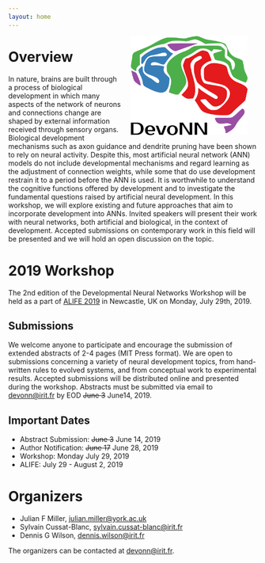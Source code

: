 ```yaml
---
layout: home
---
```


<img src="img/devonn_logo.png" height="200px" width="auto" align="right" hspace="20">

# Overview

In nature, brains are built through a process of biological development in which
many aspects of the network of neurons and connections change are shaped by
external information received through sensory organs. Biological development
mechanisms such as axon guidance and dendrite pruning have been shown to rely on
neural activity. Despite this, most artificial neural network (ANN) models do
not include developmental mechanisms and regard learning as the adjustment of
connection weights, while some that do use development restrain it to a period
before the ANN is used. It is worthwhile to understand the cognitive functions
offered by development and to investigate the fundamental questions raised by
artificial neural development. In this workshop, we will explore existing and
future approaches that aim to incorporate development into ANNs. Invited
speakers will present their work with neural networks, both artificial and
biological, in the context of development. Accepted submissions on contemporary
work in this field will be presented and we will hold an open discussion on the
topic.

# 2019 Workshop

The 2nd edition of the Developmental Neural Networks Workshop will be held as a
part of [ALIFE 2019](https://2019.alife.org/) in Newcastle, UK on Monday, July
29th, 2019.

## Submissions

We welcome anyone to participate and encourage the submission of extended
abstracts of 2-4 pages (MIT Press format). We are open to submissions concerning
a variety of neural development topics, from hand-written rules to evolved
systems, and from conceptual work to experimental results. Accepted submissions
will be distributed online and presented during the workshop. Abstracts must be
submitted via email to [devonn@irit.fr](mailto:devonn@irit.fr) by EOD ~~June 3~~ June14, 2019.

## Important Dates

+ Abstract Submission: ~~June 3~~ June 14, 2019
+ Author Notification: ~~June 17~~ June 28, 2019
+ Workshop: Monday July 29, 2019
+ ALIFE: July 29 - August 2, 2019

# Organizers

+ Julian F Miller, [julian.miller@york.ac.uk](mailto:&#106;&#117;&#108;&#105;&#097;&#110;&#046;&#109;&#105;&#108;&#108;&#101;&#114;&#064;&#121;&#111;&#114;&#107;&#046;&#097;&#099;&#046;&#117;&#107;)
+ Sylvain Cussat-Blanc, [sylvain.cussat-blanc@irit.fr](mailto:&#115;&#121;&#108;&#118;&#097;&#105;&#110;&#046;&#099;&#117;&#115;&#115;&#097;&#116;&#045;&#098;&#108;&#097;&#110;&#099;&#064;&#105;&#114;&#105;&#116;&#046;&#102;&#114;)
+ Dennis G Wilson, [dennis.wilson@irit.fr](mailto:&#100;&#101;&#110;&#110;&#105;&#115;&#046;&#119;&#105;&#108;&#115;&#111;&#110;&#064;&#105;&#114;&#105;&#116;&#046;&#102;&#114;)

The organizers can be contacted at [devonn@irit.fr](mailto:devonn@irit.fr).
